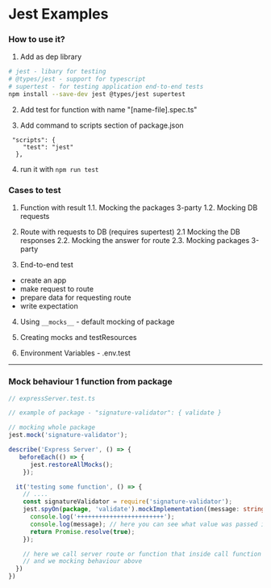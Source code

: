 # Jest Examples

### How to use it?

1. Add as dep library

```sh
# jest - libary for testing
# @types/jest - support for typescript
# supertest - for testing application end-to-end tests
npm install --save-dev jest @types/jest supertest
```

2. Add test for function with name "[name-file].spec.ts"

3. Add command to scripts section of package.json

```
 "scripts": {
    "test": "jest"
  },
```

4. run it with `npm run test`

### Cases to test 

1. Function with result 
  1.1. Mocking the packages 3-party
  1.2. Mocking DB requests

2. Route with requests to DB (requires supertest)
  2.1 Mocking the DB responses
  2.2. Mocking the answer for route
  2.3. Mocking packages 3-party

3. End-to-end test 
  - create an app
  - make request to route
  - prepare data for requesting route
  - write expectation

4. Using `__mocks__` - default mocking of package  

5. Creating mocks and testResources

6. Environment Variables - .env.test

---

### Mock behaviour 1 function from package

```ts
// expressServer.test.ts

// example of package - "signature-validator": { validate }

// mocking whole package 
jest.mock('signature-validator');

describe('Express Server', () => {
   beforeEach(() => {
      jest.restoreAllMocks();
    });

  it('testing some function', () => {
    // ....
    const signatureValidator = require('signature-validator');
    jest.spyOn(package, 'validate').mockImplementation((message: string) => {
      console.log('++++++++++++++++++++++++');
      console.log(message); // here you can see what value was passed in process
      return Promise.resolve(true);
    });

    // here we call server route or function that inside call function "validate" from package "signature-validator"
    // and we mocking behaviour above
  })
})
```
